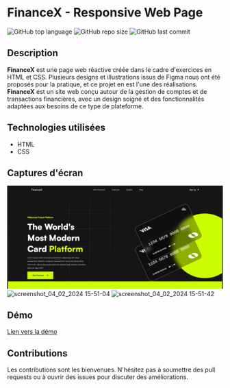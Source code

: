 # FinanceX - Responsive Web Page

![GitHub top language](https://img.shields.io/github/languages/top/dimainc26/finance_site)
![GitHub repo size](https://img.shields.io/github/repo-size/dimainc26/finance_site)
![GitHub last commit](https://img.shields.io/github/last-commit/dimainc26/finance_site)

## Description
**FinanceX** est une page web réactive créée dans le cadre d'exercices en HTML et CSS. Plusieurs designs et illustrations issus de Figma nous ont été proposés pour la pratique, et ce projet en est l'une des réalisations. **FinanceX** est un site web conçu autour de la gestion de comptes et de transactions financières, avec un design soigné et des fonctionnalités adaptées aux besoins de ce type de plateforme.

## Technologies utilisées
- HTML
- CSS

## Captures d'écran
![Home Screen](https://github.com/dimainc26/finance_site/blob/main/assets/home.png)
![screenshot_04_02_2024 15-51-04](https://github.com/dimainc26/finance_site/assets/125144533/920d9ec9-c2cc-4056-abe6-79e9d5f0870c)
![screenshot_04_02_2024 15-51-42](https://github.com/dimainc26/finance_site/assets/125144533/1a24388c-9997-4a28-adf2-d20d1ded732e)
## Démo
[Lien vers la démo](https://dev.dimazanre.com/financex)

## Contributions
Les contributions sont les bienvenues. N'hésitez pas à soumettre des pull requests ou à ouvrir des issues pour discuter des améliorations.
